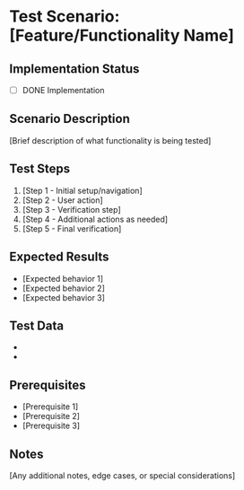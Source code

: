 # Test Scenario: [Feature/Functionality Name]

## Implementation Status
- [ ] DONE Implementation

## Scenario Description
[Brief description of what functionality is being tested]

## Test Steps
1. [Step 1 - Initial setup/navigation]
2. [Step 2 - User action]
3. [Step 3 - Verification step]
4. [Step 4 - Additional actions as needed]
5. [Step 5 - Final verification]

## Expected Results
- [Expected behavior 1]
- [Expected behavior 2]
- [Expected behavior 3]

## Test Data
- [Data field 1]: [value]
- [Data field 2]: [value]

## Prerequisites
- [Prerequisite 1]
- [Prerequisite 2]
- [Prerequisite 3]

## Notes
[Any additional notes, edge cases, or special considerations]